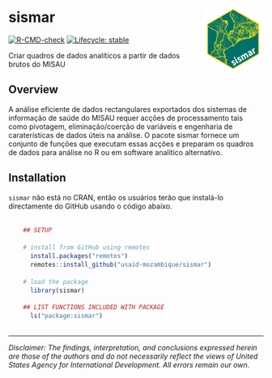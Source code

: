 # sismar <a href="https://usaid-mozambique.github.io/sismar/"><img src="man/figures/logo.png" align="right" height="120" alt="sismar website" /></a>

<!-- badges: start -->
[![R-CMD-check](https://github.com/usaid-mozambique/sismar/actions/workflows/R-CMD-check.yaml/badge.svg)](https://github.com/usaid-mozambique/sismar/actions/workflows/R-CMD-check.yaml)
[![Lifecycle: stable](https://img.shields.io/badge/lifecycle-stable-brightgreen.svg)](https://lifecycle.r-lib.org/articles/stages.html#stable)
<!-- badges: end -->

Criar quadros de dados analíticos a partir de dados brutos do MISAU

## Overview

A análise eficiente de dados rectangulares exportados dos sistemas de informação de saúde do MISAU requer acções de processamento tais como pivotagem, eliminação/coerção de variáveis e engenharia de caraterísticas de dados úteis na análise. O pacote sismar fornece um conjunto de funções que executam essas acções e preparam os quadros de dados para análise no R ou em software analítico alternativo.


## Installation

`sismar` não está no CRAN, então os usuários terão que instalá-lo directamente do GitHub usando o código abaixo.

``` r

    ## SETUP

    # install from GitHub using remotes
      install.packages("remotes")
      remotes::install_github("usaid-mozambique/sismar")
    
    # load the package
      library(sismar)
      
    ## LIST FUNCTIONS INCLUDED WITH PACKAGE
      ls("package:sismar")
    
```

---

*Disclaimer: The findings, interpretation, and conclusions expressed herein are those of the authors and do not necessarily reflect the views of United States Agency for International Development. All errors remain our own.*

